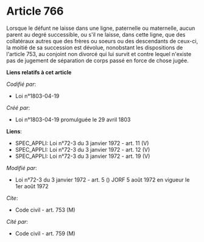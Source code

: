 # Article 766

Lorsque le défunt ne laisse dans une ligne, paternelle ou maternelle, aucun parent au degré successible, ou s'il ne laisse,
dans cette ligne, que des collatéraux autres que des frères ou soeurs ou des descendants de ceux-ci, la moitié de sa
succession est dévolue, nonobstant les dispositions de l'article 753, au conjoint non divorcé qui lui survit et contre lequel
n'existe pas de jugement de séparation de corps passé en force de chose jugée.

**Liens relatifs à cet article**

_Codifié par_:

  - Loi n°1803-04-19

_Créé par_:

  - Loi n°1803-04-19 promulguée le 29 avril 1803

**Liens**:

  - SPEC_APPLI: Loi n°72-3 du 3 janvier 1972 - art. 11 (V)
  - SPEC_APPLI: Loi n°72-3 du 3 janvier 1972 - art. 12 (V)
  - SPEC_APPLI: Loi n°72-3 du 3 janvier 1972 - art. 19 (V)

_Modifié par_:

  - Loi n°72-3 du 3 janvier 1972 - art. 5 () JORF 5 août 1972 en vigueur le 1er août 1972

_Cite_:

  - Code civil - art. 753 (M)

_Cité par_:

  - Code civil - art. 759 (M)
